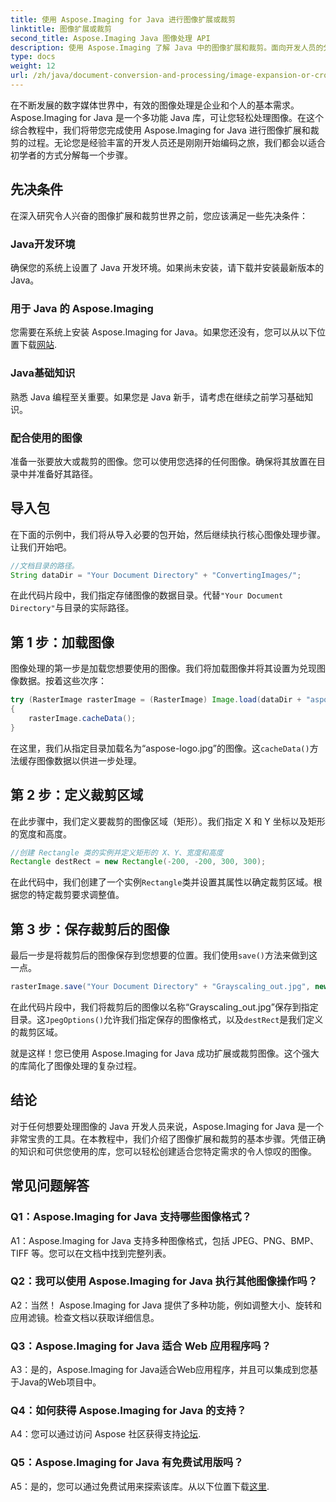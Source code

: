 ```yaml
---
title: 使用 Aspose.Imaging for Java 进行图像扩展或裁剪
linktitle: 图像扩展或裁剪
second_title: Aspose.Imaging Java 图像处理 API
description: 使用 Aspose.Imaging 了解 Java 中的图像扩展和裁剪。面向开发人员的分步教程。提高您的图像处理技能。
type: docs
weight: 12
url: /zh/java/document-conversion-and-processing/image-expansion-or-cropping/
---
```

在不断发展的数字媒体世界中，有效的图像处理是企业和个人的基本需求。 Aspose.Imaging for Java 是一个多功能 Java 库，可让您轻松处理图像。在这个综合教程中，我们将带您完成使用 Aspose.Imaging for Java 进行图像扩展和裁剪的过程。无论您是经验丰富的开发人员还是刚刚开始编码之旅，我们都会以适合初学者的方式分解每一个步骤。

## 先决条件

在深入研究令人兴奋的图像扩展和裁剪世界之前，您应该满足一些先决条件：

### Java开发环境

确保您的系统上设置了 Java 开发环境。如果尚未安装，请下载并安装最新版本的 Java。

### 用于 Java 的 Aspose.Imaging

您需要在系统上安装 Aspose.Imaging for Java。如果您还没有，您可以从以下位置下载[网站](https://releases.aspose.com/imaging/java/).

### Java基础知识

熟悉 Java 编程至关重要。如果您是 Java 新手，请考虑在继续之前学习基础知识。

### 配合使用的图像

准备一张要放大或裁剪的图像。您可以使用您选择的任何图像。确保将其放置在目录中并准备好其路径。

## 导入包

在下面的示例中，我们将从导入必要的包开始，然后继续执行核心图像处理步骤。让我们开始吧。

```java
//文档目录的路径。
String dataDir = "Your Document Directory" + "ConvertingImages/";
```

在此代码片段中，我们指定存储图像的数据目录。代替`"Your Document Directory"`与目录的实际路径。

## 第 1 步：加载图像

图像处理的第一步是加载您想要使用的图像。我们将加载图像并将其设置为兑现图像数据。按着这些次序：

```java
try (RasterImage rasterImage = (RasterImage) Image.load(dataDir + "aspose-logo.jpg"))
{
    rasterImage.cacheData();
}
```

在这里，我们从指定目录加载名为“aspose-logo.jpg”的图像。这`cacheData()`方法缓存图像数据以供进一步处理。

## 第 2 步：定义裁剪区域

在此步骤中，我们定义要裁剪的图像区域（矩形）。我们指定 X 和 Y 坐标以及矩形的宽度和高度。

```java
//创建 Rectangle 类的实例并定义矩形的 X、Y、宽度和高度
Rectangle destRect = new Rectangle(-200, -200, 300, 300);
```

在此代码中，我们创建了一个实例`Rectangle`类并设置其属性以确定裁剪区域。根据您的特定裁剪要求调整值。

## 第 3 步：保存裁剪后的图像

最后一步是将裁剪后的图像保存到您想要的位置。我们使用`save()`方法来做到这一点。 

```java
rasterImage.save("Your Document Directory" + "Grayscaling_out.jpg", new JpegOptions(), destRect);
```

在此代码片段中，我们将裁剪后的图像以名称“Grayscaling_out.jpg”保存到指定目录。这`JpegOptions()`允许我们指定保存的图像格式，以及`destRect`是我们定义的裁剪区域。

就是这样！您已使用 Aspose.Imaging for Java 成功扩展或裁剪图像。这个强大的库简化了图像处理的复杂过程。

## 结论

对于任何想要处理图像的 Java 开发人员来说，Aspose.Imaging for Java 是一个非常宝贵的工具。在本教程中，我们介绍了图像扩展和裁剪的基本步骤。凭借正确的知识和可供您使用的库，您可以轻松创建适合您特定需求的令人惊叹的图像。

## 常见问题解答

### Q1：Aspose.Imaging for Java 支持哪些图像格式？
   
A1：Aspose.Imaging for Java 支持多种图像格式，包括 JPEG、PNG、BMP、TIFF 等。您可以在文档中找到完整列表。

### Q2：我可以使用 Aspose.Imaging for Java 执行其他图像操作吗？

A2：当然！ Aspose.Imaging for Java 提供了多种功能，例如调整大小、旋转和应用滤镜。检查文档以获取详细信息。

### Q3：Aspose.Imaging for Java 适合 Web 应用程序吗？

A3：是的，Aspose.Imaging for Java适合Web应用程序，并且可以集成到您基于Java的Web项目中。

### Q4：如何获得 Aspose.Imaging for Java 的支持？

 A4：您可以通过访问 Aspose 社区获得支持[论坛](https://forum.aspose.com/).

### Q5：Aspose.Imaging for Java 有免费试用版吗？

 A5：是的，您可以通过免费试用来探索该库。从以下位置下载[这里](https://releases.aspose.com/).